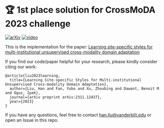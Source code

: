 # :trophy: 1st place solution for CrossMoDA 2023 challenge  
 [![arXiv](https://img.shields.io/badge/arXiv-2311.12437-blue)]([https://arxiv.org/abs/2203.08483](https://arxiv.org/pdf/2311.12437.pdf)) [![video](https://img.shields.io/badge/video-Workshop-red)](xx)
 
This is the implementation for the paper:
[Learning site-specific styles for multi-institutional unsupervised cross-modality domain adaptation](https://arxiv.org/pdf/2311.12437.pdf)


If you find our code/paper helpful for your research, please kindly consider citing our work:
```
@article{liu2023learning,
  title={Learning Site-specific Styles for Multi-institutional Unsupervised Cross-modality Domain Adaptation},
  author={Liu, Han and Fan, Yubo and Xu, Zhoubing and Dawant, Benoit M and Oguz, Ipek},
  journal={arXiv preprint arXiv:2311.12437},
  year={2023}
}
```
If you have any questions, feel free to contact han.liu@vanderbilt.edu or open an Issue in this repo. 

